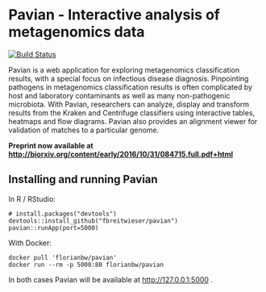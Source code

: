 # Pavian - Interactive analysis of metagenomics data
[![Build Status](https://travis-ci.org/fbreitwieser/pavian.svg?branch=master)](https://travis-ci.org/fbreitwieser/pavian)

Pavian is a web application for exploring metagenomics classification results, with a special focus on infectious disease diagnosis. Pinpointing pathogens in metagenomics classification results is often complicated by host and laboratory contaminants as well as many non-pathogenic microbiota. With Pavian, researchers can analyze, display and transform results from the Kraken and Centrifuge classifiers using
interactive tables, heatmaps and flow diagrams. Pavian also provides an alignment viewer for validation of matches to a particular genome.

**Preprint now available at http://biorxiv.org/content/early/2016/10/31/084715.full.pdf+html**

## Installing and running Pavian

In R / RStudio:

    # install.packages("devtools")
    devtools::install_github("fbreitwieser/pavian")
    pavian::runApp(port=5000)

With Docker:

    docker pull 'florianbw/pavian'
    docker run --rm -p 5000:80 florianbw/pavian

In both cases Pavian will be available at http://127.0.0.1:5000 .
